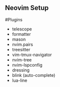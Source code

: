 ## Neovim Setup

#Plugins
- telescope
- formatter
- mason
- nvim.pairs
- treesitter
- vim-tmux-navigator
- nvim-tree
- nvim-lspconfig
- dressing
- blink (auto-complete)
- lua-line
